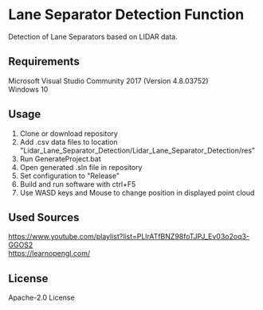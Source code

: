 # Lane Separator Detection Function

Detection of Lane Separators based on LIDAR data.   

## Requirements

Microsoft Visual Studio Community 2017 (Version 4.8.03752)   
Windows 10   

## Usage

1. Clone or download repository   
2. Add .csv data files to location "Lidar_Lane_Separator_Detection/Lidar_Lane_Separator_Detection/res"
3. Run GenerateProject.bat   
4. Open generated .sln file in repository   
5. Set configuration to "Release"   
6. Build and run software with ctrl+F5   
7. Use WASD keys and Mouse to change position in displayed point cloud   

## Used Sources

https://www.youtube.com/playlist?list=PLlrATfBNZ98foTJPJ_Ev03o2oq3-GGOS2   
https://learnopengl.com/   

## License

Apache-2.0 License   




